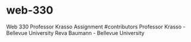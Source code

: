 # web-330
Web 330 Professor Krasso Assignment
#contributors Professor Krasso - Bellevue University Reva Baumann - Bellevue University
